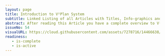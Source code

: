 ```yaml
---
layout: page
title: Introduction to V²Plan System
subtitle: Linked Listing of all Articles with Titles, Info-graphics and Abstracts.
abstract: After reading this Article you have a complete overview to V²Plan and you will know what each Article is about so that you can focus your further reading on the topics you are interested in. The content will change with progress of development of V²Plan. In the beginning we focus more on guiding development whereas with ongoing completion focus will shift to user documentation. As with all V² projects the progress bar shows you how usable each article or feature is at this time. We started using V²Plan to manage ourselves right from the get go. In the best spirit of <a href="https://en.wikipedia.org/wiki/Eating_your_own_dog_food">Eating your own dog food.</a>
issueNo: 54
visualURL: https://cloud.githubusercontent.com/assets/7278716/14466638/3a39ff76-010a-11e6-803d-2822584a79b3.jpg
readiness:
   - is-complete
   - is-active
---
```





 




